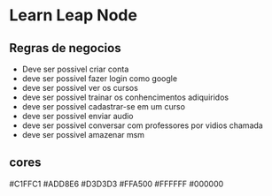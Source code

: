 # Learn Leap Node


## Regras de negocios 

* Deve ser possivel criar conta
* deve ser possivel fazer login como google
* deve ser possivel ver os cursos 
* deve ser possivel trainar os conhencimentos adiquiridos 
* deve ser possivel cadastrar-se em um curso 
* deve ser possivel enviar audio 
* deve ser possivel conversar com professores por vidios chamada 
* deve ser possivel amazenar msm 

## cores 
#C1FFC1
#ADD8E6
#D3D3D3
#FFA500
#FFFFFF
#000000